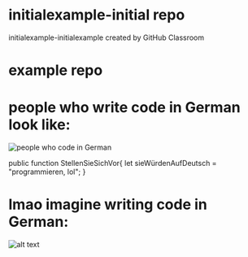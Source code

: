 # initialexample-initial repo
initialexample-initialexample created by GitHub Classroom
# example repo
# people who write code in German look like:
![people who code in German](https://th-thumbnailer.cdn-si-edu.com/9UrydtZErwwxVrzQRr4EmWfGAjk=/fit-in/1600x0/https://tf-cmsv2-smithsonianmag-media.s3.amazonaws.com/filer/Blobfish-ugly-470.jpg)

public function StellenSieSichVor{
  let sieWürdenAufDeutsch = "programmieren, lol";
 }
 
 # lmao imagine writing code in German:
 ![alt text](https://pasteboard.co/XNU79gfYxltn.png)
